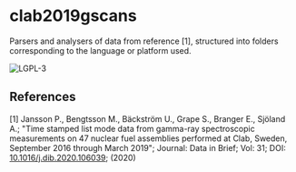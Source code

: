 # clab2019gscans
Parsers and analysers of data from reference [1], structured into folders corresponding to the language or platform used.

![LGPL-3](https://www.gnu.org/graphics/lgplv3-with-text-154x68.png)


## References

[1] Jansson P., Bengtsson M., Bäckström U., Grape S., Branger E., Sjöland A.; "Time stamped list mode data from gamma-ray spectroscopic measurements on 47 nuclear fuel assemblies performed at Clab, Sweden, September 2016 through March 2019"; Journal: Data in Brief; Vol: 31; DOI: [10.1016/j.dib.2020.106039](http://dx.doi.org/10.1016/j.dib.2020.106039); (2020)


